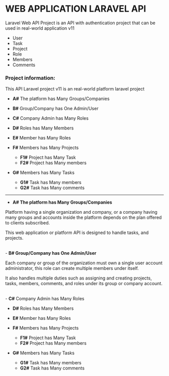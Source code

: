 # WEB APPLICATION LARAVEL API
Laravel Web API Project is an API with authentication project that can be used in real-world application v11 
 - User
 - Task
 - Project
 - Role
 - Members
 - Comments

<h3>Project information:</h3> 

<p>This API Laravel project v11 is an real-world platform laravel project </p>
 
 - <strong>A#</strong> The platform has Many Groups/Companies
 - <strong>B#</strong> Group/Company has One Admin/User
 - <strong>C#</strong> Company Admin has Many Roles
    
 - <strong>D#</strong> Roles has Many Members
 - <strong>E#</strong> Member has Many Roles 
 - <strong>F#</strong> Members has Many Projects
   - <strong>F1#</strong> Project has Many Task
   - <strong>F2#</strong> Project has Many members

 - <strong>G#</strong> Members has Many Tasks 
    - <strong>G1#</strong> Task has Many members   
    - <strong>G2#</strong> Task has Many comments

<hr />

 - <strong>A# The platform has Many Groups/Companies</strong>
  <p>Platform having a single organization and company, or a company having many groups and accounts inside the platform depends on the plan offered to clients subscribed.</p>
  <p>This web application or platform API is designed to handle tasks, and projects.</p>
  <br />
 - <strong>B# Group/Company has One Admin/User</strong>
  <p>Each company or group of the organization must own a single user account administrator, this role can create multiple members under itself. </p>
  <p>It also handles multiple duties such as assigning and creating projects, tasks, members, comments, and roles under its group or company account.</p>
  <br />
 - <strong>C#</strong> Company Admin has Many Roles
    
 - <strong>D#</strong> Roles has Many Members
 - <strong>E#</strong> Member has Many Roles 
 - <strong>F#</strong> Members has Many Projects
   - <strong>F1#</strong> Project has Many Task
   - <strong>F2#</strong> Project has Many members

 - <strong>G#</strong> Members has Many Tasks 
    - <strong>G1#</strong> Task has Many members   
    - <strong>G2#</strong> Task has Many comments
